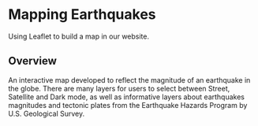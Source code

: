 # Mapping Earthquakes

Using Leaflet to build a map in our website.

## Overview

An interactive map developed to reflect the magnitude of an earthquake in the globe. There are many layers for users to select between Street, Satellite and Dark mode, as well as informative layers about earthquakes magnitudes and tectonic plates from the Earthquake Hazards Program by U.S. Geological Survey.

